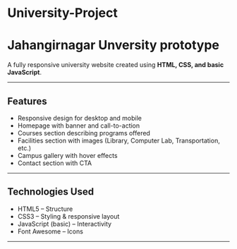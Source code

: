 # University-Project
#  Jahangirnagar Unversity prototype
A fully responsive university website created using **HTML, CSS, and basic JavaScript**.  

---
## Features
- Responsive design for desktop and mobile  
-  Homepage with banner and call-to-action  
-  Courses section describing programs offered  
-  Facilities section with images (Library, Computer Lab, Transportation, etc.)  
-  Campus gallery with hover effects 
-  Contact section with CTA  

---

## Technologies Used
- HTML5 – Structure  
- CSS3 – Styling & responsive layout  
- JavaScript (basic) – Interactivity  
- Font Awesome – Icons  

---


 
 
